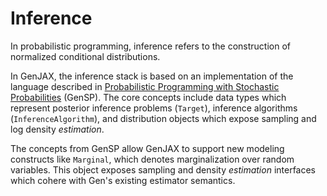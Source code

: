 # Inference
In probabilistic programming, inference refers to the construction of normalized conditional distributions. 

In GenJAX, the inference stack is based on an implementation of the language described in [Probabilistic Programming with Stochastic Probabilities](https://dl.acm.org/doi/abs/10.1145/3591290) (GenSP). The core concepts include data types which represent posterior inference problems (`Target`), inference algorithms (`InferenceAlgorithm`), and distribution objects which expose sampling and log density _estimation_. 

The concepts from GenSP allow GenJAX to support new modeling constructs like `Marginal`, which denotes marginalization over random variables. This object exposes sampling and density _estimation_ interfaces which cohere with Gen's existing estimator semantics.
